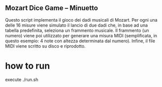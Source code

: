 ## Mozart Dice Game – Minuetto

Questo script implementa il gioco dei dadi musicali di Mozart.
Per ogni una delle 16 misure viene simulato il lancio di due dadi che,
in base ad una tabella predefinita, seleziona un frammento musicale.
Il frammento (un numero) viene poi utilizzato per generare una misura MIDI
(semplificata, in questo esempio: 4 note con altezza determinata dal numero).
Infine, il file MIDI viene scritto su disco e riprodotto.

# how to run

execute ./run.sh
